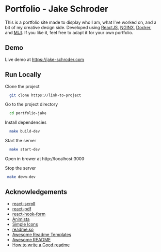 
# Portfolio - Jake Schroder

This is a portfolio site made to display who I am, what I've worked on, and a bit of my creative 
design side. Developed using [ReactJS](https://reactjs.org/), [NGINX](https://www.nginx.com/), [Docker](https://www.docker.com), and [MUI](https://mui.com/). If you like it, feel free to adapt it 
for your own portfolio.



## Demo

Live demo at https://jake-schroder.com


## Run Locally

Clone the project

```bash
  git clone https://link-to-project
```

Go to the project directory

```bash
  cd portfolio-jake
```

Install dependencies

```bash
  make build-dev
```

Start the server

```bash
  make start-dev
```

Open in brower at http://localhost:3000

Stop the server

```bash
 make down-dev
```


## Acknowledgements
 - [react-scroll](https://github.com/fisshy/react-scroll)
 - [react-pdf](https://github.com/wojtekmaj/react-pdf)
 - [react-hook-form](https://react-hook-form.com/)
 - [Animista](https://animista.net/)
 - [Simple Icons](https://simpleicons.org/)
 - [readme.so](https://readme.so/)
 - [Awesome Readme Templates](https://awesomeopensource.com/project/elangosundar/awesome-README-templates)
 - [Awesome README](https://github.com/matiassingers/awesome-readme)
 - [How to write a Good readme](https://bulldogjob.com/news/449-how-to-write-a-good-readme-for-your-github-project)

